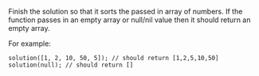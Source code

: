 Finish the solution so that it sorts the passed in array of numbers. If the function passes in an empty array or null/nil value then it should return an empty array.

For example:
```
solution([1, 2, 10, 50, 5]); // should return [1,2,5,10,50]
solution(null); // should return []
```

